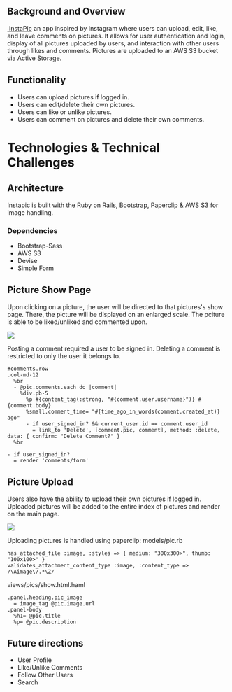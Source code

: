 ## Background and Overview
[ InstaPic](https://instapic00.herokuapp.com/) an app inspired by Instagram where users can upload, edit, like, and leave comments on pictures. It allows for user authentication and login, display of all pictures uploaded by users, and interaction with other users through likes and comments. Pictures are uploaded to an AWS S3 bucket via Active Storage.

## Functionality
- Users can upload pictures if logged in.
- Users can edit/delete their own pictures. 
- Users can like or unlike pictures.
- Users can comment on pictures and delete their own comments.

# Technologies & Technical Challenges

## Architecture
Instapic is built with the Ruby on Rails, Bootstrap, Paperclip & AWS S3 for image handling.

### Dependencies	
- Bootstrap-Sass 
- AWS S3
- Devise
- Simple Form

## Picture Show Page
Upon clicking on a picture, the user will be directed to that pictures's show page. There, the picture will be displayed on an enlarged scale. The pciture is able to be liked/unliked and commented upon. 

<img src="images/pic_show.png">

Posting a comment required a user to be signed in. Deleting a comment is restricted to only the user it belongs to.
```
#comments.row
.col-md-12
  %br
  - @pic.comments.each do |comment|
    %div.pb-5
      %p #{content_tag(:strong, "#{comment.user.username}")} #{comment.body}
      %small.comment_time= "#{time_ago_in_words(comment.created_at)} ago" 
      - if user_signed_in? && current_user.id == comment.user_id
        = link_to 'Delete', [comment.pic, comment], method: :delete, data: { confirm: "Delete Comment?" }
  %br
  
- if user_signed_in?
  = render 'comments/form'
```

## Picture Upload
Users also have the ability to upload their own pictures if logged in. Uploaded pictures will be added to the entire index of pictures and render on the main page. 

<img src="images/add_pic.png">

Uploading pictures is handled using paperclip:
models/pic.rb
```
has_attached_file :image, :styles => { medium: "300x300>", thumb: "100x100>" }
validates_attachment_content_type :image, :content_type => /\Aimage\/.*\Z/
```
views/pics/show.html.haml
```
.panel.heading.pic_image
  = image_tag @pic.image.url
.panel-body
  %h1= @pic.title
  %p= @pic.description
```


## Future directions
- User Profile
- Like/Unlike Comments
- Follow Other Users
- Search